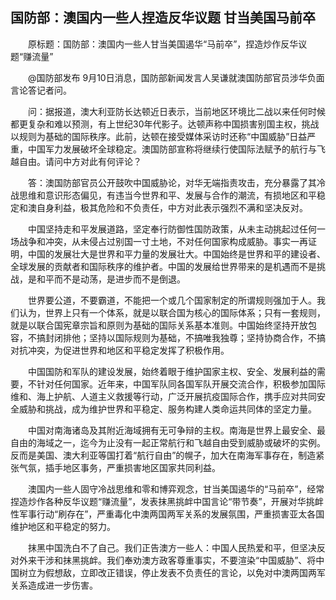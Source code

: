 ## 国防部：澳国内一些人捏造反华议题 甘当美国马前卒
　　原标题：国防部：澳国内一些人甘当美国遏华“马前卒”，捏造炒作反华议题“赚流量”

　　@国防部发布 9月10日消息，国防部新闻发言人吴谦就澳国防部官员涉华负面言论答记者问。

　　问：据报道，澳大利亚防长达顿近日表示，当前地区环境比二战以来任何时候都更复杂和难以预测，有上世纪30年代影子。达顿声称中国损害别国主权，挑战以规则为基础的国际秩序。此前，达顿在接受媒体采访时还称“中国威胁”日益严重，中国军力发展破坏全球稳定。澳国防部宣称将继续行使国际法赋予的航行与飞越自由。请问中方对此有何评论？

　　答：澳国防部官员公开鼓吹中国威胁论，对华无端指责攻击，充分暴露了其冷战思维和意识形态偏见，有违当今世界和平、发展与合作的潮流，有损地区和平稳定和澳自身利益，极其危险和不负责任，中方对此表示强烈不满和坚决反对。

　　中国坚持走和平发展道路，坚定奉行防御性国防政策，从未主动挑起过任何一场战争和冲突，从未侵占过别国一寸土地，不对任何国家构成威胁。事实一再证明，中国的发展壮大是世界和平力量的发展壮大。中国始终是世界和平的建设者、全球发展的贡献者和国际秩序的维护者。中国的发展给世界带来的是机遇而不是挑战，是和平而不是动荡，是进步而不是倒退。

　　世界要公道，不要霸道，不能把一个或几个国家制定的所谓规则强加于人。我们认为，世界上只有一个体系，就是以联合国为核心的国际体系；只有一套规则，就是以联合国宪章宗旨和原则为基础的国际关系基本准则。中国始终坚持开放包容，不搞封闭排他；坚持以国际规则为基础，不搞唯我独尊；坚持协商合作，不搞对抗冲突，为促进世界和地区和平稳定发挥了积极作用。

　　中国国防和军队的建设发展，始终着眼于维护国家主权、安全、发展利益的需要，不针对任何国家。近年来，中国军队同各国军队开展交流合作，积极参加国际维和、海上护航、人道主义救援等行动，广泛开展抗疫国际合作，携手应对共同安全威胁和挑战，成为维护世界和平稳定、服务构建人类命运共同体的坚定力量。

　　中国对南海诸岛及其附近海域拥有无可争辩的主权。南海是世界上最安全、最自由的海域之一，迄今为止没有一起正常航行和飞越自由受到威胁或破坏的实例。反而是美国、澳大利亚等国打着“航行自由”的幌子，加大在南海军事存在，制造紧张气氛，插手地区事务，严重损害地区国家共同利益。

　　澳国内一些人固守冷战思维和零和博弈观念，甘当美国遏华的“马前卒”，经常捏造炒作各种反华议题“赚流量”，发表抹黑挑衅中国言论“带节奏”，开展对华挑衅性军事行动“刷存在”，严重毒化中澳两国两军关系的发展氛围，严重损害亚太各国维护地区和平稳定的努力。

　　抹黑中国洗白不了自己。我们正告澳方一些人：中国人民热爱和平，但坚决反对外来干涉和抹黑挑衅。我们奉劝澳方政客尊重事实，不要渲染“中国威胁”、将中国树立为假想敌，立即改正错误，停止发表不负责任的言论，以免对中澳两国两军关系造成进一步伤害。

